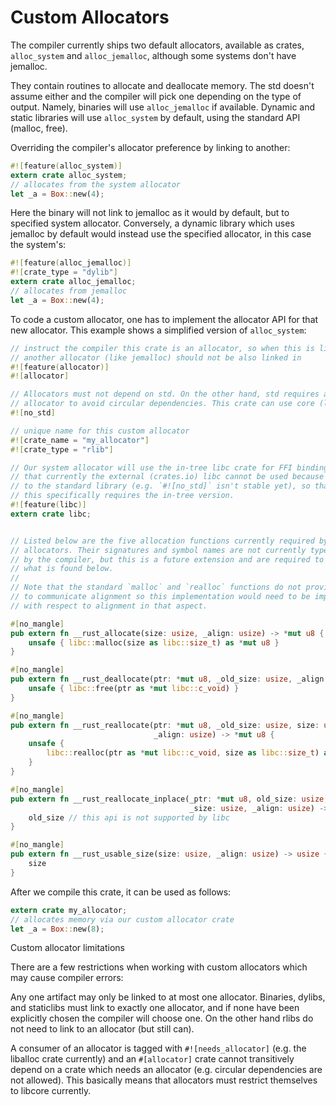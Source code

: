 # Custom Allocators

The compiler currently ships two default allocators, available as crates, `alloc_system` and `alloc_jemalloc`, although some systems don't have jemalloc. 

They contain routines to allocate and deallocate memory. The std doesn't assume either and the compiler will pick one depending on the type of output. Namely, binaries will use `alloc_jemalloc` if available. Dynamic and static libraries will use `alloc_system` by default, using the standard API (malloc, free).

Overriding the compiler's allocator preference by linking to another:

```rust
#![feature(alloc_system)]
extern crate alloc_system;
// allocates from the system allocator
let _a = Box::new(4);
```

Here the binary will not link to jemalloc as it would by default, but to specified system allocator. Conversely, a dynamic library which uses jemalloc by default would instead use the specified allocator, in this case the system's:

```rust
#![feature(alloc_jemalloc)]
#![crate_type = "dylib"]
extern crate alloc_jemalloc;
// allocates from jemalloc
let _a = Box::new(4);
```

To code a custom allocator, one has to implement the allocator API for that new allocator. This example shows a simplified version of `alloc_system`:

```rust
// instruct the compiler this crate is an allocator, so when this is linked in,
// another allocator (like jemalloc) should not be also linked in
#![feature(allocator)]
#![allocator]

// Allocators must not depend on std. On the other hand, std requires an 
// allocator to avoid circular dependencies. This crate can use core (libcore)
#![no_std]

// unique name for this custom allocator
#![crate_name = "my_allocator"]
#![crate_type = "rlib"]

// Our system allocator will use the in-tree libc crate for FFI bindings. Note
// that currently the external (crates.io) libc cannot be used because it links
// to the standard library (e.g. `#![no_std]` isn't stable yet), so that's why
// this specifically requires the in-tree version.
#![feature(libc)]
extern crate libc;


// Listed below are the five allocation functions currently required by custom
// allocators. Their signatures and symbol names are not currently typechecked
// by the compiler, but this is a future extension and are required to match
// what is found below.
//
// Note that the standard `malloc` and `realloc` functions do not provide a way
// to communicate alignment so this implementation would need to be improved
// with respect to alignment in that aspect.

#[no_mangle]
pub extern fn __rust_allocate(size: usize, _align: usize) -> *mut u8 {
    unsafe { libc::malloc(size as libc::size_t) as *mut u8 }
}

#[no_mangle]
pub extern fn __rust_deallocate(ptr: *mut u8, _old_size: usize, _align: usize) {
    unsafe { libc::free(ptr as *mut libc::c_void) }
}

#[no_mangle]
pub extern fn __rust_reallocate(ptr: *mut u8, _old_size: usize, size: usize,
                                _align: usize) -> *mut u8 {
    unsafe {
        libc::realloc(ptr as *mut libc::c_void, size as libc::size_t) as *mut u8
    }
}

#[no_mangle]
pub extern fn __rust_reallocate_inplace(_ptr: *mut u8, old_size: usize,
                                        _size: usize, _align: usize) -> usize {
    old_size // this api is not supported by libc
}

#[no_mangle]
pub extern fn __rust_usable_size(size: usize, _align: usize) -> usize {
    size
}
```


After we compile this crate, it can be used as follows:

```rust
extern crate my_allocator;
// allocates memory via our custom allocator crate
let _a = Box::new(8);
```


Custom allocator limitations

There are a few restrictions when working with custom allocators which may cause compiler errors:

Any one artifact may only be linked to at most one allocator. Binaries, dylibs, and staticlibs must link to exactly one allocator, and if none have been explicitly chosen the compiler will choose one. On the other hand rlibs do not need to link to an allocator (but still can).

A consumer of an allocator is tagged with `#![needs_allocator]` (e.g. the liballoc crate currently) and an `#[allocator]` crate cannot transitively depend on a crate which needs an allocator (e.g. circular dependencies are not allowed). This basically means that allocators must restrict themselves to libcore currently.

